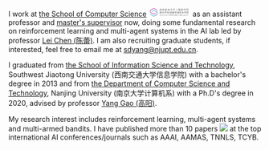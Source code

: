 I work at [the School of Computer Science](http://cs.njupt.edu.cn/) <img src='./images/logo-njuptcs.png' style='width: 6em;'> as an assistant professor and [master's supervisor](https://yjs.njupt.edu.cn/dsgl/nocontrol/college/dsfcxq.htm?dsJbxxId=F4A3BD42A56170DEE0530100007FAED8) now, doing some fundamental research on reinforcement learning and multi-agent systems in the AI lab led by professor [Lei Chen (陈蕾)](https://yjs.njupt.edu.cn/dsgl/nocontrol/college/dsfcxq.htm?dsJbxxId=9B9D05C52BE22DCFE050007F01006EFE). I am also recruiting graduate students, if interested, feel free to email me at [sdyang@njupt.edu.cn](mailto:sdyang@njupt.edu.cn).

I graduated from [the School of Information Science and Technology](https://sist.swjtu.edu.cn/home?lang=cn), Southwest Jiaotong University (西南交通大学信息学院) with a bachelor's degree in 2013 and from [the Department of Computer Science and Technology](https://cs.nju.edu.cn/main.htm), Nanjing University (南京大学计算机系) with a Ph.D's degree in 2020, advised by professor [Yang Gao (高阳)](https://cs.nju.edu.cn/gaoyang/index.htm).

My research interest includes reinforcement learning, multi-agent systems and multi-armed bandits. I have published more than 10 papers <a href='https://scholar.google.com/citations?user=9YcR_ksAAAAJ&hl'><img src="https://img.shields.io/endpoint?logo=Google%20Scholar&url=https%3A%2F%2Fcdn.jsdelivr.net%2Fgh%2FRayeRen%22Frayeren.github.io@google-scholar-stats%2Fgs_data_shieldsio.json&labelColor=f6f6f6&color=9cf&style=flat&label=citations"></a> at the top international AI conferences/journals such as AAAI, AAMAS, TNNLS, TCYB. 
